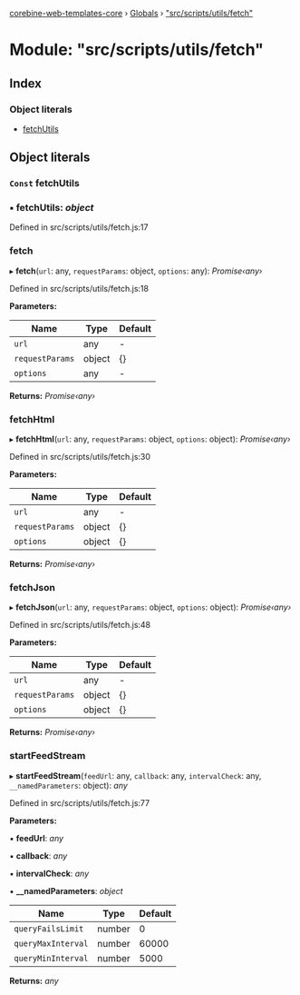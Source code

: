 [corebine-web-templates-core](../README.md) › [Globals](../globals.md) › ["src/scripts/utils/fetch"](_src_scripts_utils_fetch_.md)

# Module: "src/scripts/utils/fetch"

## Index

### Object literals

* [fetchUtils](_src_scripts_utils_fetch_.md#const-fetchutils)

## Object literals

### `Const` fetchUtils

### ▪ **fetchUtils**: *object*

Defined in src/scripts/utils/fetch.js:17

###  fetch

▸ **fetch**(`url`: any, `requestParams`: object, `options`: any): *Promise‹any›*

Defined in src/scripts/utils/fetch.js:18

**Parameters:**

Name | Type | Default |
------ | ------ | ------ |
`url` | any | - |
`requestParams` | object | {} |
`options` | any | - |

**Returns:** *Promise‹any›*

###  fetchHtml

▸ **fetchHtml**(`url`: any, `requestParams`: object, `options`: object): *Promise‹any›*

Defined in src/scripts/utils/fetch.js:30

**Parameters:**

Name | Type | Default |
------ | ------ | ------ |
`url` | any | - |
`requestParams` | object | {} |
`options` | object | {} |

**Returns:** *Promise‹any›*

###  fetchJson

▸ **fetchJson**(`url`: any, `requestParams`: object, `options`: object): *Promise‹any›*

Defined in src/scripts/utils/fetch.js:48

**Parameters:**

Name | Type | Default |
------ | ------ | ------ |
`url` | any | - |
`requestParams` | object | {} |
`options` | object | {} |

**Returns:** *Promise‹any›*

###  startFeedStream

▸ **startFeedStream**(`feedUrl`: any, `callback`: any, `intervalCheck`: any, `__namedParameters`: object): *any*

Defined in src/scripts/utils/fetch.js:77

**Parameters:**

▪ **feedUrl**: *any*

▪ **callback**: *any*

▪ **intervalCheck**: *any*

▪ **__namedParameters**: *object*

Name | Type | Default |
------ | ------ | ------ |
`queryFailsLimit` | number | 0 |
`queryMaxInterval` | number | 60000 |
`queryMinInterval` | number | 5000 |

**Returns:** *any*
